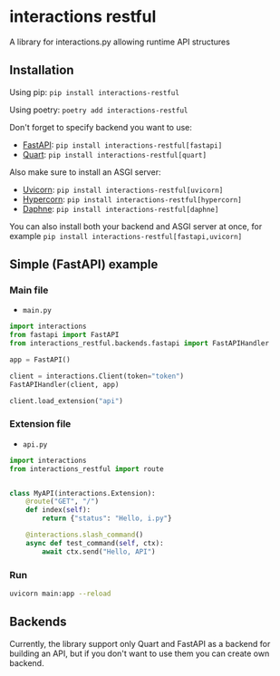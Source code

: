 # interactions restful

A library for interactions.py allowing runtime API structures

## Installation

Using pip:
`pip install interactions-restful`

Using poetry:
`poetry add interactions-restful`

Don't forget to specify backend you want to use:
- [FastAPI](https://fastapi.tiangolo.com/): `pip install interactions-restful[fastapi]`
- [Quart](https://pgjones.gitlab.io/quart/index.html): `pip install interactions-restful[quart]`

Also make sure to install an ASGI server:
- [Uvicorn](https://www.uvicorn.org/): `pip install interactions-restful[uvicorn]`
- [Hypercorn](https://pgjones.gitlab.io/hypercorn/): `pip install interactions-restful[hypercorn]`
- [Daphne](https://github.com/django/daphne): `pip install interactions-restful[daphne]`

You can also install both your backend and ASGI server at once, for example
`pip install interactions-restful[fastapi,uvicorn]`

## Simple (FastAPI) example

### Main file
- `main.py`

```python
import interactions
from fastapi import FastAPI
from interactions_restful.backends.fastapi import FastAPIHandler

app = FastAPI()

client = interactions.Client(token="token")
FastAPIHandler(client, app)

client.load_extension("api")
```

### Extension file
- `api.py`

```python
import interactions
from interactions_restful import route


class MyAPI(interactions.Extension):
    @route("GET", "/")
    def index(self):
        return {"status": "Hello, i.py"}

    @interactions.slash_command()
    async def test_command(self, ctx):
        await ctx.send("Hello, API")
```

### Run

```bash
uvicorn main:app --reload
```

## Backends

Currently, the library support only Quart and FastAPI as a backend for building an API, but if you don't want to use them you can create own backend.
